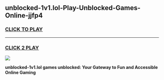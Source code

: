 
## unblocked-1v1.lol-Play-Unblocked-Games-Online-jjfp4
<h3>
<a href="https://premium76.site?title=unblocked-1v1.lol&ref=24A">CLICK TO PLAY</a></h3>
<hr>

<h3>
<a href="https://premium76.site?title=unblocked-1v1.lol&ref=24A">CLICK 2 PLAY</a>
  
</h3>

<a href="https://premium76.site?title=unblocked-1v1.lol&ref=24A"><img src="https://clearcache.store/games.png"></a>


**unblocked-1v1.lol games unblocked: Your Gateway to Fun and Accessible Online Gaming**
